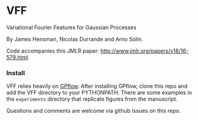 # VFF
Variational Fourier Features for Gaussian Processes

By James Hensman, Nicolas Durrande and Arno Solin.

Code accompanies this JMLR paper: http://www.jmlr.org/papers/v18/16-579.html

### Install
VFF relies heavily on [GPflow](github.com/GPflow/GPflow). After installing GPflow, clone this repo and add the VFF directory to your PYTHONPATH. There are some examples in the `experiments` directory that replicate figures from the manuscript. 

Questions and comments are welcome via github issues on this repo.



